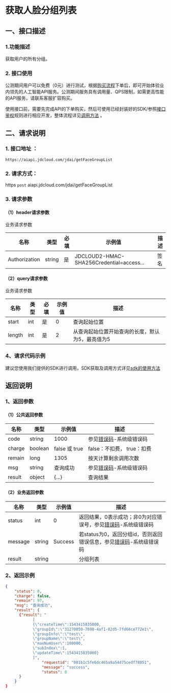 # 获取人脸分组列表



## 一、接口描述 

### 1.功能描述

获取用户的所有分组。

### 2. 接口使用 

公测期间用户可以免费（0元）进行测试，根据[购买流程](../Pricing/Purchase-Process.md)下单后，即可开始体验业内领先的人工智能API服务。公测期间服务具有调用量、QPS限制，如需更高性能的API服务，请联系客服扩容购买。

使用接口前，需要先完成API的下单购买，然后可使用已经封装好的SDK/参照[接口鉴权](../Operation-Guide/Authentication.md)规则进行相应开发，整体流程详见[调用方法](../Operation-Guide/call-methods.md)  。

## 二、请求说明

### 1. 接口地址 ：

```
https://aiapi.jdcloud.com/jdai/getFaceGroupList
```

### 2. 请求方式：
  
https `post` aiapi.jdcloud.com/jdai/getFaceGroupList

### 3. 请求参数  
 
#### （1）header请求参数
业务请求参数

名称 | 类型 | 必填 | 示例值 | 描述
------|-----|-----|-----|-----
Authorization  | string  | 是  | JDCLOUD2-HMAC-SHA256Credential=access...  | 签名


#### （2）query请求参数
业务请求参数

名称 | 类型 | 必填 | 示例值 | 描述
------|-----|-----|-----|-----
start  | int  | 是  | 0  | 查询起始位置
length  | int  | 是  | 2  | 从查询起始位置开始查询的长度，默认为5，最高值为5


### 4、请求代码示例
建议您使用我们提供的SDK进行调用，SDK获取及调用方式详见[sdk的使用方法](../Operation-Guide/Use-Sdk.md)
 
## 返回说明

### 1、返回参数
#### （1）公共返回参数

名称 | 类型 | 示例值 | 描述
------|-----|-----|-----
code  | string  | 1000  | 参见[错误码](listGroups-Error-Code.md)-系统级错误码
charge  | boolean  | false 或 true  | false：不扣费， true：扣费
remain  | long  | 1305  | 按天计算剩余调用次数
msg  | string  | 查询成功  | 参见[错误码](listGroups-Error-Code.md)-系统级错误码
result  | object  | {...}  | 查询结果


#### （2）业务返回参数

名称 | 类型 | 示例值 | 描述
------|-----|-----|-----
status  | int  | 0  | 返回结果，0表示成功；非0为对应错误号，参见[错误码](listGroups-Error-Code.md)-系统级错误码
message  | string  | Success  | 若status为0，返回分组id，否则返回错误信息，参见[错误码](listGroups-Error-Code.md)-系统级错误码
result  | string  |   | 分组列表


### 2、返回示例

```Json
{
    "status": 0, 
    "charge": false,
    "remain": 97,
    "msg": "查询成功",
    "result": {
      {"result": "
            [
            {\"createTime\":1543415835000,
            \"groupId\":\"31270059-7698-4af1-82d5-7fd66ce772e1\",
            \"groupInfo\":\"test\",
            \"groupName\":\"test\",
            \"maxNumUser\":100000,
            \"subIndex\":1,
            \"updateTime\":1543415835000}
            ]",
                "requestid": "081b1c5fe6dc465a9a54d75cedf78051",
                "message": "success",
                "status": 0
      }
    }
}
```

